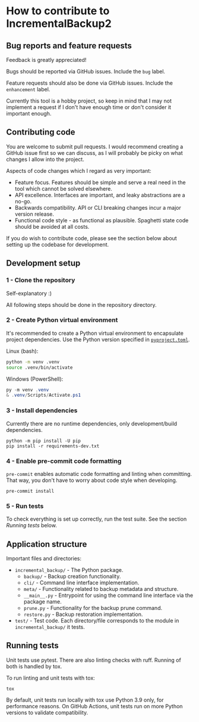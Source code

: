 # How to contribute to IncrementalBackup2

## Bug reports and feature requests

Feedback is greatly appreciated!

Bugs should be reported via GitHub issues. Include the `bug` label.

Feature requests should also be done via GitHub issues. Include the `enhancement` label.

Currently this tool is a hobby project, so keep in mind that I may not implement a request if I don't have enough time or don't consider it important enough.

## Contributing code

You are welcome to submit pull requests. I would recommend creating a GitHub issue first so we can discuss, as I will probably be picky on what changes I allow into the project.

Aspects of code changes which I regard as very important:

- Feature focus. Features should be simple and serve a real need in the tool which cannot be solved elsewhere.
- API excellence. Interfaces are important, and leaky abstractions are a no-go.
- Backwards compatibility. API or CLI breaking changes incur a major version release.
- Functional code style - as functional as plausible. Spaghetti state code should be avoided at all costs.

If you do wish to contribute code, please see the section below about setting up the codebase for development.

## Development setup

### 1 - Clone the repository

Self-explanatory :)

All following steps should be done in the repository directory.

### 2 - Create Python virtual environment

It's recommended to create a Python virtual environment to encapsulate project dependencies.
Use the Python version specified in [`pyproject.toml`](./pyproject.toml).

Linux (bash):

```bash
python -m venv .venv
source .venv/bin/activate
```

Windows (PowerShell):

```powershell
py -m venv .venv
& .venv/Scripts/Activate.ps1
```

### 3 - Install dependencies

Currently there are no runtime dependencies, only development/build dependencies.

```
python -m pip install -U pip
pip install -r requirements-dev.txt
```

### 4 - Enable pre-commit code formatting

`pre-commit` enables automatic code formatting and linting when committing. That way, you don't have to worry about code style when developing.

```
pre-commit install
```

### 5 - Run tests

To check everything is set up correctly, run the test suite. See the section _Running tests_ below.

## Application structure

Important files and directories:

- `incremental_backup/` - The Python package.
  - `backup/` - Backup creation functionality.
  - `cli/` - Command line interface implementation.
  - `meta/` - Functionality related to backup metadata and structure.
  - `__main__.py` - Entrypoint for using the command line interface via the package name.
  - `prune.py` - Functionality for the backup prune command.
  - `restore.py` - Backup restoration implementation.
- `test/` - Test code. Each directory/file corresponds to the module in `incremental_backup/` it tests.

## Running tests

Unit tests use pytest. There are also linting checks with ruff. Running of both is handled by tox.

To run linting and unit tests with tox:

```
tox
```

By default, unit tests run locally with tox use Python 3.9 only, for performance reasons. On GitHub Actions, unit tests run on more Python versions to validate compatibility.
